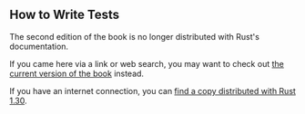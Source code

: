 ## How to Write Tests

The second edition of the book is no longer distributed with Rust's documentation.

If you came here via a link or web search, you may want to check out [the current
version of the book](/src/ch11-01-writing-tests.md) instead.

If you have an internet connection, you can [find a copy distributed with
Rust
1.30](https://doc.rust-lang.org/1.30.0/book/second-edition/ch11-01-writing-tests.html).